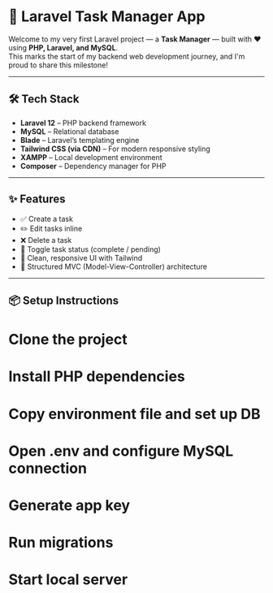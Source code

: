 # 🚀 Laravel Task Manager App

Welcome to my very first Laravel project — a **Task Manager** — built with ❤️ using **PHP, Laravel, and MySQL**.  
This marks the start of my backend web development journey, and I'm proud to share this milestone!

---

## 🛠️ Tech Stack

- **Laravel 12** – PHP backend framework  
- **MySQL** – Relational database  
- **Blade** – Laravel’s templating engine  
- **Tailwind CSS (via CDN)** – For modern responsive styling  
- **XAMPP** – Local development environment  
- **Composer** – Dependency manager for PHP  

---

## ✨ Features

- ✅ Create a task  
- ✏️ Edit tasks inline  
- ❌ Delete a task  
- 🔁 Toggle task status (complete / pending)  
- 💅 Clean, responsive UI with Tailwind  
- 🧠 Structured MVC (Model-View-Controller) architecture  

---

## 📦 Setup Instructions

# Clone the project
# Install PHP dependencies
# Copy environment file and set up DB
# Open .env and configure MySQL connection
# Generate app key
# Run migrations
# Start local server

